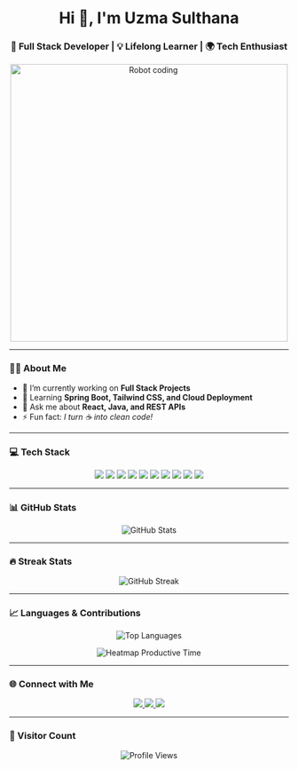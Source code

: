 <!-- Profile Header -->
<h1 align="center">Hi 👋, I'm Uzma Sulthana</h1>
<h3 align="center">🚀 Full Stack Developer | 💡 Lifelong Learner | 🌍 Tech Enthusiast</h3>

<p align="center">
  <img src="https://media.giphy.com/media/3o7aD2saalBwwftBIY/giphy.gif" alt="Robot coding" width="500"/>
</p>

---

### 👩‍💻 About Me
- 🔭 I’m currently working on **Full Stack Projects**
- 🌱 Learning **Spring Boot, Tailwind CSS, and Cloud Deployment**
- 💬 Ask me about **React, Java, and REST APIs**
- ⚡ Fun fact: *I turn ☕ into clean code!*

---

### 💻 Tech Stack

<p align="center">
  <!-- Frontend -->
  <img src="https://img.shields.io/badge/HTML5-E34F26?style=flat&logo=html5&logoColor=white" />
  <img src="https://img.shields.io/badge/CSS3-1572B6?style=flat&logo=css3&logoColor=white" />
  <img src="https://img.shields.io/badge/JavaScript-F7DF1E?style=flat&logo=javascript&logoColor=black" />
  <img src="https://img.shields.io/badge/React-20232A?style=flat&logo=react&logoColor=61DAFB" />
  <img src="https://img.shields.io/badge/Tailwind_CSS-38B2AC?style=flat&logo=tailwind-css&logoColor=white" />
  <!-- Backend -->
  <img src="https://img.shields.io/badge/Java-007396?style=flat&logo=java&logoColor=white" />
  <img src="https://img.shields.io/badge/Spring-6DB33F?style=flat&logo=spring&logoColor=white" />
  <!-- Tools -->
  <img src="https://img.shields.io/badge/Git-F05032?style=flat&logo=git&logoColor=white" />
  <img src="https://img.shields.io/badge/GitHub-181717?style=flat&logo=github&logoColor=white" />
  <img src="https://img.shields.io/badge/Vercel-000000?style=flat&logo=vercel&logoColor=white" />
</p>

---

### 📊 GitHub Stats

<p align="center">
  <img src="https://github-readme-stats.vercel.app/api?username=UzmaSulthana27&show_icons=true&theme=radical" alt="GitHub Stats" />
</p>

---

### 🔥 Streak Stats

<p align="center">
  <img src="https://github-readme-streak-stats.herokuapp.com/?user=UzmaSulthana27&theme=radical" alt="GitHub Streak" />
</p>

---

### 📈 Languages & Contributions

<p align="center">
  <img src="https://github-readme-stats.vercel.app/api/top-langs/?username=UzmaSulthana27&layout=compact&theme=radical" alt="Top Languages" />
</p>

<p align="center">
  <img src="https://github-profile-summary-cards.vercel.app/api/cards/productive-time?username=UzmaSulthana27&theme=radical" alt="Heatmap Productive Time" />
</p>

---

### 🌐 Connect with Me
<p align="center">
  <a href="https://linkedin.com/in/your-linkedin" target="_blank">
    <img src="https://img.shields.io/badge/LinkedIn-0077B5?style=flat&logo=linkedin&logoColor=white" />
  </a>
  <a href="mailto:your-email@gmail.com">
    <img src="https://img.shields.io/badge/Gmail-D14836?style=flat&logo=gmail&logoColor=white" />
  </a>
  <a href="https://github.com/UzmaSulthana27" target="_blank">
    <img src="https://img.shields.io/badge/GitHub-100000?style=flat&logo=github&logoColor=white" />
  </a>
</p>

---

### 👀 Visitor Count
<p align="center">
  <img src="https://komarev.com/ghpvc/?username=UzmaSulthana27&label=Profile%20views&color=blueviolet&style=flat" alt="Profile Views" />
</p>
